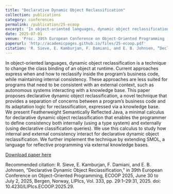 ```yaml
---
title: "Declarative Dynamic Object Reclassification"
collection: publications
category: conferences
permalink: /publication/25-ecoop
excerpt: 'In object-oriented languages, dynamic object reclassification is a technique to change the class binding of an object at runtime. Current approaches express when and how to reclassify inside the program’s business code, while maintaining internal consistency. These approaches are less suited for programs that need to be consistent with an external context, such as autonomous systems interacting with a knowledge base. This paper proposes declarative dynamic object reclassification, a novel technique that provides a separation of concerns between a program’s business code and its adaptation logic for reclassification, expressed via a knowledge base. We present Featherweight Semantically Reflected Java, a minimal calculus for declarative dynamic object reclassification that enables the programmer to define consistency both internally (using a type system) and externally (using declarative classification queries). We use this calculus to study how internal and external consistency interact for declarative dynamic object reclassification. We further implement the technique by extending SMOL, a language for reflective programming via external knowledge bases.'
date: 2025-07-01
venue: 'Proc. 39th European Conference on Object-Oriented Programming (ECOOP 2025). LIPIcs 333. Schloss Dagstuhl–Leibniz-Zentrum fuer Informatik 2025.'
paperurl: 'http://academicpages.github.io/files/25-ecoop.pdf'
citation: 'R. Sieve, E. Kamburjan, F. Damiani, and E. B. Johnsen, “Declarative Dynamic Object Reclassification,” in 39th European Conference on Object-Oriented Programming, ECOOP 2025, June 30 to July 2, 2025, Bergen, Norway, LIPIcs, Vol. 333, pp. 29:1–29:31, 2025. doi: 10.4230/LIPIcs.ECOOP.2025.29.'
---
```

In object-oriented languages, dynamic object reclassification is a technique to change the class binding of an object at runtime. Current approaches express when and how to reclassify inside the program’s business code, while maintaining internal consistency. These approaches are less suited for programs that need to be consistent with an external context, such as autonomous systems interacting with a knowledge base. This paper proposes declarative dynamic object reclassification, a novel technique that provides a separation of concerns between a program’s business code and its adaptation logic for reclassification, expressed via a knowledge base. We present Featherweight Semantically Reflected Java, a minimal calculus for declarative dynamic object reclassification that enables the programmer to define consistency both internally (using a type system) and externally (using declarative classification queries). We use this calculus to study how internal and external consistency interact for declarative dynamic object reclassification. We further implement the technique by extending SMOL, a language for reflective programming via external knowledge bases.

[Download paper here](http://academicpages.github.io/files/25-ecoop.pdf)

Recommended citation: R. Sieve, E. Kamburjan, F. Damiani, and E. B. Johnsen, “Declarative Dynamic Object Reclassification,” in 39th European Conference on Object-Oriented Programming, ECOOP 2025, June 30 to July 2, 2025, Bergen, Norway, LIPIcs, Vol. 333, pp. 29:1–29:31, 2025. doi: 10.4230/LIPIcs.ECOOP.2025.29.